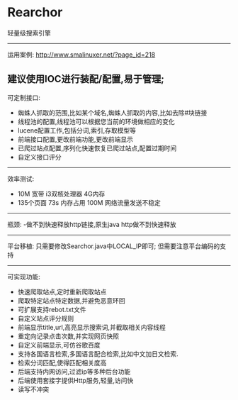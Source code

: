 Rearchor
========

轻量级搜索引擎

--------
运用案例:
http://www.smalinuxer.net/?page_id=218

建议使用IOC进行装配/配置,易于管理;
--------
可定制接口:
- 蜘蛛人抓取的范围,比如某个域名,蜘蛛人抓取的内容,比如去除#块链接
- 线程池的配置,线程池可以根据您当前的环境做相应的变化
- lucene配置工作,包括分词,索引,存取模型等
- 前端接口配置,更改前端功能,更改前端显示
- 已爬过站点配置,序列化快速恢复已爬过站点,配置过期时间
- 自定义接口评分

--------
效率测试:
- 10M 宽带 i3双核处理器 4G内存
- 135个页面 73s 内存占用 100M 网络流量发送不稳定

--------
瓶颈:
-做不到快速释放http链接,原生java http做不到快速释放

--------
平台移植:
只需要修改Searchor.java中LOCAL_IP即可;
但需要注意平台编码的支持

--------
可实现功能:
- 快速爬取站点,定时重新爬取站点
- 爬取特定站点特定数据,并避免恶意环回
- 可扩展支持rebot.txt文件
- 自定义站点评分规则
- 前端显示title,url,高亮显示搜索词,并截取相关内容线程
- 重定向记录点击次数,并实现网页快照
- 自定义前端显示,可仿谷歌百度
- 支持各国语言检索,多国语言配合检索,比如中文加日文检索.
- 检索分词匹配,使得匹配相关度高
- 后端支持内网访问,过滤ip等多种后台功能
- 后端使用套接字提供Http服务,轻量,访问快
- 读写不冲突
